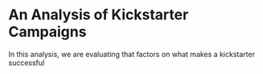 # An Analysis of Kickstarter Campaigns 
In this analysis, we are evaluating that factors on what makes a kickstarter successful 

